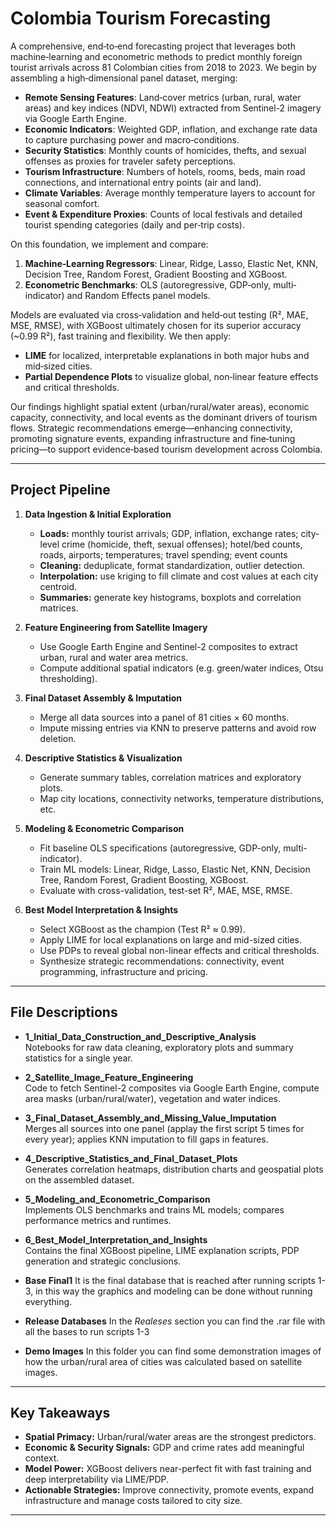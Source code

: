 # Colombia Tourism Forecasting

A comprehensive, end‐to‐end forecasting project that leverages both machine‐learning and econometric methods to predict monthly foreign tourist arrivals across 81 Colombian cities from 2018 to 2023. We begin by assembling a high‐dimensional panel dataset, merging:

- **Remote Sensing Features**: Land‐cover metrics (urban, rural, water areas) and key indices (NDVI, NDWI) extracted from Sentinel-2 imagery via Google Earth Engine.  
- **Economic Indicators**: Weighted GDP, inflation, and exchange rate data to capture purchasing power and macro‐conditions.  
- **Security Statistics**: Monthly counts of homicides, thefts, and sexual offenses as proxies for traveler safety perceptions.  
- **Tourism Infrastructure**: Numbers of hotels, rooms, beds, main road connections, and international entry points (air and land).  
- **Climate Variables**: Average monthly temperature layers to account for seasonal comfort.  
- **Event & Expenditure Proxies**: Counts of local festivals and detailed tourist spending categories (daily and per‐trip costs).


On this foundation, we implement and compare:
1. **Machine‐Learning Regressors**: Linear, Ridge, Lasso, Elastic Net, KNN, Decision Tree, Random Forest, Gradient Boosting and XGBoost.  
2. **Econometric Benchmarks**: OLS (autoregressive, GDP‐only, multi‐indicator) and Random Effects panel models.

Models are evaluated via cross‐validation and held‐out testing (R², MAE, MSE, RMSE), with XGBoost ultimately chosen for its superior accuracy (~0.99 R²), fast training and flexibility. We then apply:

- **LIME** for localized, interpretable explanations in both major hubs and mid‐sized cities.  
- **Partial Dependence Plots** to visualize global, non‐linear feature effects and critical thresholds.

Our findings highlight spatial extent (urban/rural/water areas), economic capacity, connectivity, and local events as the dominant drivers of tourism flows. Strategic recommendations emerge—enhancing connectivity, promoting signature events, expanding infrastructure and fine‐tuning pricing—to support evidence‐based tourism development across Colombia.  


---

## Project Pipeline

1. **Data Ingestion & Initial Exploration**  
   - **Loads:** monthly tourist arrivals; GDP, inflation, exchange rates; city‐level crime (homicide, theft, sexual offenses); hotel/bed counts, roads, airports; temperatures; travel spending; event counts
   - **Cleaning:** deduplicate, format standardization, outlier detection.  
   - **Interpolation:** use kriging to fill climate and cost values at each city centroid.  
   - **Summaries:** generate key histograms, boxplots and correlation matrices. 

2. **Feature Engineering from Satellite Imagery**  
   - Use Google Earth Engine and Sentinel-2 composites to extract urban, rural and water area metrics.  
   - Compute additional spatial indicators (e.g. green/water indices, Otsu thresholding).

3. **Final Dataset Assembly & Imputation**  
   - Merge all data sources into a panel of 81 cities × 60 months.  
   - Impute missing entries via KNN to preserve patterns and avoid row deletion.

4. **Descriptive Statistics & Visualization**  
   - Generate summary tables, correlation matrices and exploratory plots.  
   - Map city locations, connectivity networks, temperature distributions, etc.

5. **Modeling & Econometric Comparison**  
   - Fit baseline OLS specifications (autoregressive, GDP-only, multi-indicator).  
   - Train ML models: Linear, Ridge, Lasso, Elastic Net, KNN, Decision Tree, Random Forest, Gradient Boosting, XGBoost.  
   - Evaluate with cross-validation, test-set R², MAE, MSE, RMSE.  

6. **Best Model Interpretation & Insights**  
   - Select XGBoost as the champion (Test R² ≈ 0.99).  
   - Apply LIME for local explanations on large and mid-sized cities.  
   - Use PDPs to reveal global non-linear effects and critical thresholds.  
   - Synthesize strategic recommendations: connectivity, event programming, infrastructure and pricing.

---

## File Descriptions

- **1_Initial_Data_Construction_and_Descriptive_Analysis**  
  Notebooks for raw data cleaning, exploratory plots and summary statistics for a single year.

- **2_Satellite_Image_Feature_Engineering**  
  Code to fetch Sentinel-2 composites via Google Earth Engine, compute area masks (urban/rural/water), vegetation and water indices.

- **3_Final_Dataset_Assembly_and_Missing_Value_Imputation**  
  Merges all sources into one panel (applay the first script 5 times for every year); applies KNN imputation to fill gaps in features.

- **4_Descriptive_Statistics_and_Final_Dataset_Plots**  
  Generates correlation heatmaps, distribution charts and geospatial plots on the assembled dataset.

- **5_Modeling_and_Econometric_Comparison**  
  Implements OLS benchmarks and trains ML models; compares performance metrics and runtimes.

- **6_Best_Model_Interpretation_and_Insights**  
  Contains the final XGBoost pipeline, LIME explanation scripts, PDP generation and strategic conclusions.
  
- **Base Final1**
  It is the final database that is reached after running scripts 1-3, in this way the graphics and modeling can be done without running everything.

- **Release Databases**
  In the *Realeses* section you can find the .rar file with all the bases to run scripts 1-3

- **Demo Images**
  In this folder you can find some demonstration images of how the urban/rural area of ​​cities was calculated based on satellite images.

---

## Key Takeaways

- **Spatial Primacy:** Urban/rural/water areas are the strongest predictors.  
- **Economic & Security Signals:** GDP and crime rates add meaningful context.  
- **Model Power:** XGBoost delivers near-perfect fit with fast training and deep interpretability via LIME/PDP.  
- **Actionable Strategies:** Improve connectivity, promote events, expand infrastructure and manage costs tailored to city size.

---

